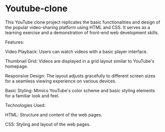 # Youtube-clone
This YouTube clone project replicates the basic functionalities and design of the popular video-sharing platform using HTML and CSS. It serves as a learning exercise and a demonstration of front-end web development skills.

Features:

Video Playback: Users can watch videos with a basic player interface.

Thumbnail Grid: Videos are displayed in a grid layout similar to YouTube's homepage.

Responsive Design: The layout adjusts gracefully to different screen sizes for a seamless viewing experience on various devices.

Basic Styling: Mimics YouTube's color scheme and basic styling elements for a familiar look and feel.


Technologies Used:

HTML: Structure and content of the web pages.

CSS: Styling and layout of the web pages.
